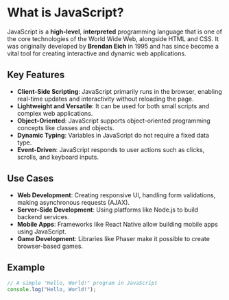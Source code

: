 # What is JavaScript?

JavaScript is a **high-level**, **interpreted** programming language that is one of the core technologies of the World Wide Web, alongside HTML and CSS. It was originally developed by **Brendan Eich** in 1995 and has since become a vital tool for creating interactive and dynamic web applications.

## Key Features

- **Client-Side Scripting**: JavaScript primarily runs in the browser, enabling real-time updates and interactivity without reloading the page.
- **Lightweight and Versatile**: It can be used for both small scripts and complex web applications.
- **Object-Oriented**: JavaScript supports object-oriented programming concepts like classes and objects.
- **Dynamic Typing**: Variables in JavaScript do not require a fixed data type.
- **Event-Driven**: JavaScript responds to user actions such as clicks, scrolls, and keyboard inputs.

## Use Cases

- **Web Development**: Creating responsive UI, handling form validations, making asynchronous requests (AJAX).
- **Server-Side Development**: Using platforms like Node.js to build backend services.
- **Mobile Apps**: Frameworks like React Native allow building mobile apps using JavaScript.
- **Game Development**: Libraries like Phaser make it possible to create browser-based games.

## Example

```javascript
// A simple "Hello, World!" program in JavaScript
console.log("Hello, World!");
